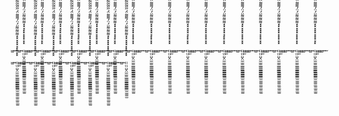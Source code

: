   ̫̫ ̫ ̫  ̫̫      ̫    ̤̤̤̤̤̬̤̫̫̫̫͇͇͇͇͇͇̽̽̽̽̽̽̽̽̽̽͌͌͌̈́̈́͌͌̈́️̫̫̫̫̫̫̫̫̫̫̋̋̃̃̃̋̃̃̃̋̋̃̋̃̃̋̃̃̃̃̋̃̃̃̃̃̋̋̋̃̋̃̃̃̋̃̋̋̃̃̃̃̋̃̋̃̃̃̃̃̋̃̃̃̃̃̃̃̋̋̋̋̃̋̃̃̃̃̃̋̃̃̋̃̃̋̋̃̃̋̃̃̃̋̋̃    ̫̫̫ ̫̫  ̫̫ ̫ ̫  ̫̫      ̫    ̤̤̤̤̤̬̤̫̫̫̫͇͇͇͇͇͇̽̽̽̽̽̽̽̽̽̽͌͌͌̈́̈́͌͌̈́️̫̫̫̫̫̫̫̫̫̫̋̋̃̃̃̋̃̃̃̋̋̃̋̃̃̋̃̃̃̃̋̃̃̃̃̃̋̋̋̃̋̃̃̃̋̃̋̋̃̃̃̃̋̃̋̃̃̃̃̃̋̃̃̃̃̃̃̃̋̋̋̋̃̋̃̃̃̃̃̋̃̃̋̃̃̋̋̃̃̋̃̃̃̋̋̃    ̫̫̫ ̫̫  ̫̫ ̫ ̫  ̫̫      ̫    ̤̤̤̤̤̬̤̫̫̫̫͇͇͇͇͇͇̽̽̽̽̽̽̽̽̽̽͌͌͌̈́̈́͌͌̈́️̫̫̫̫̫̫̫̫̫̫̋̋̃̃̃̋̃̃̃̋̋̃̋̃̃̋̃̃̃̃̋̃̃̃̃̃̋̋̋̃̋̃̃̃̋̃̋̋̃̃̃̃̋̃̋̃̃̃̃̃̋̃̃̃̃̃̃̃̋̋̋̋̃̋̃̃̃̃̃̋̃̃̋̃̃̋̋̃̃̋̃̃̃̋̋̃    ̫̫̫ ̫̫  ̫̫ ̫ ̫  ̫̫      ̫    ̤̤̤̤̤̬̤̫̫̫̫͇͇͇͇͇͇̽̽̽̽̽̽̽̽̽̽͌͌͌̈́̈́͌͌̈́️̫̫̫̫̫̫̫̫̫̫̋̋̃̃̃̋̃̃̃̋̋̃̋̃̃̋̃̃̃̃̋̃̃̃̃̃̋̋̋̃̋̃̃̃̋̃̋̋̃̃̃̃̋̃̋̃̃̃̃̃̋̃̃̃̃̃̃̃̋̋̋̋̃̋̃̃̃̃̃̋̃̃̋̃̃̋̋̃̃̋̃̃̃̋̋̃    ̫̫̫ ̫̫  ̫̫ ̫ ̫  ̫̫      ̫    ̤̤̤̤̤̬̤̫̫̫̫͇͇͇͇͇͇̽̽̽̽̽̽̽̽̽̽͌͌͌̈́̈́͌͌̈́️̫̫̫̫̫̫̫̫̫̫̋̋̃̃̃̋̃̃̃̋̋̃̋̃̃̋̃̃̃̃̋̃̃̃̃̃̋̋̋̃̋̃̃̃̋̃̋̋̃̃̃̃̋̃̋̃̃̃̃̃̋̃̃̃̃̃̃̃̋̋̋̋̃̋̃̃̃̃̃̋̃̃̋̃̃̋̋̃̃̋̃̃̃̋̋̃    ̫̫̫ ̫̫  ̫̫ ̫ ̫  ̫̫      ̫    ̤̤̤̤̤̬̤̫̫̫̫͇͇͇͇͇͇̽̽̽̽̽̽̽̽̽̽͌͌͌̈́̈́͌͌̈́️̫̫̫̫̫̫̫̫̫̫̋̋̃̃̃̋̃̃̃̋̋̃̋̃̃̋̃̃̃̃̋̃̃̃̃̃̋̋̋̃̋̃̃̃̋̃̋̋̃̃̃̃̋̃̋̃̃̃̃̃̋̃̃̃̃̃̃̃̋̋̋̋̃̋̃̃̃̃̃̋̃̃̋̃̃̋̋̃̃̋̃̃̃̋̋̃    ̫̫̫ ̫̫  ̫̫ ̫ ̫  ̫̫      ̫    ̤̤̤̤̤̬̤̫̫̫̫͇͇͇͇͇͇̽̽̽̽̽̽̽̽̽̽͌͌͌̈́̈́͌͌̈́️̫̫̫̫̫̫̫̫̫̫̋̋̃̃̃̋̃̃̃̋̋̃̋̃̃̋̃̃̃̃̋̃̃̃̃̃̋̋̋̃̋̃̃̃̋̃̋̋̃̃̃̃̋̃̋̃̃̃̃̃̋̃̃̃̃̃̃̃̋̋̋̋̃̋̃̃̃̃̃̋̃̃̋̃̃̋̋̃̃̋̃̃̃̋̋̃    ̫̫̫ ̫̫  ̫̫ ̫ ̫  ̫̫      ̫    ̤̤̤̤̤̬̤̫̫̫̫͇͇͇͇͇͇̽̽̽̽̽̽̽̽̽̽͌͌͌̈́̈́͌͌̈́️̫̫̫̫̫̫̫̫̫̫̋̋̃̃̃̋̃̃̃̋̋̃̋̃̃̋̃̃̃̃̋̃̃̃̃̃̋̋̋̃̋̃̃̃̋̃̋̋̃̃̃̃̋̃̋̃̃̃̃̃̋̃̃̃̃̃̃̃̋̋̋̋̃̋̃̃̃̃̃̋̃̃̋̃̃̋̋̃̃̋̃̃̃̋̋̃    ̫̫̫ ̫̫  ̫̫ ̫ ̫  ̫̫      ̫    ̤̤̤̤̤̬̤̫̫̫̫͇͇͇͇͇͇̽̽̽̽̽̽̽̽̽̽͌͌͌̈́̈́͌͌̈́️̫̫̫̫̫̫̫̫̫̫̋̋̃̃̃̋̃̃̃̋̋̃̋̃̃̋̃̃̃̃̋̃̃̃̃̃̋̋̋̃̋̃̃̃̋̃̋̋̃̃̃̃̋̃̋̃̃̃̃̃̋̃̃̃̃̃̃̃̋̋̋̋̃̋̃̃̃̃̃̋̃̃̋̃̃̋̋̃̃̋̃̃̃̋̋̃    ̫̫̫ ̫̫  ̫̫ ̫ ̫  ̫̫      ̫    ̤̤̤̤̤̬̤̫̫̫̫͇͇͇͇͇͇̽̽̽̽̽̽̽̽̽̽͌͌͌̈́̈́͌͌̈́️̫̫̫̫̫̫̫̫̫̫̋̋̃̃̃̋̃̃̃̋̋̃̋̃̃̋̃̃̃̃̋̃̃̃̃̃̋̋̋̃̋̃̃̃̋̃̋̋̃̃̃̃̋̃̋̃̃̃̃̃̋̃̃̃̃̃̃̃̋̋̋̋̃̋̃̃̃̃̃̋̃̃̋̃̃̋̋̃̃̋̃̃̃̋̋̃    ̫̫̫ ̫̫  ̫̫ ̫ ̫  ̫̫      ̫    ̤̤̤̤̤̬̤̫̫̫̫͇͇͇͇͇͇̽̽̽̽̽̽̽̽̽̽͌͌͌̈́̈́͌͌̈́️̫̫̫̫̫̫̫̫̫̫̋̋̃̃̃̋̃̃̃̋̋̃̋̃̃̋̃̃̃̃̋̃̃̃̃̃̋̋̋̃̋̃̃̃̋̃̋̋̃̃̃̃̋̃̋̃̃̃̃̃̋̃̃̃̃̃̃̃̋̋̋̋̃̋̃̃̃̃̃̋̃̃̋̃̃̋̋̃̃̋̃̃̃̋̋̃    ̫̫̫ ̫̫  ̫̫ ̫ ̫  ̫̫      ̫    ̤̤̤̤̤̬̤̫̫̫̫͇͇͇͇͇͇̽̽̽̽̽̽̽̽̽̽͌͌͌̈́̈́͌͌̈́️̫̫̫̫̫̫̫̫̫̫̋̋̃̃̃̋̃̃̃̋̋̃̋̃̃̋̃̃̃̃̋̃̃̃̃̃̋̋̋̃̋̃̃̃̋̃̋̋̃̃̃̃̋̃̋̃̃̃̃̃̋̃̃̃̃̃̃̃̋̋̋̋̃̋̃̃̃̃̃̋̃̃̋̃̃̋̋̃̃̋̃̃̃̋̋̃    ̫̫̫ ̫̫  ̫̫ ̫ ̫  ̫̫      ̫    ̤̤̤̤̤̬̤̫̫̫̫͇͇͇͇͇͇̽̽̽̽̽̽̽̽̽̽͌͌͌̈́̈́͌͌̈́️̫̫̫̫̫̫̫̫̫̫̋̋̃̃̃̋̃̃̃̋̋̃̋̃̃̋̃̃̃̃̋̃̃̃̃̃̋̋̋̃̋̃̃̃̋̃̋̋̃̃̃̃̋̃̋̃̃̃̃̃̋̃̃̃̃̃̃̃̋̋̋̋̃̋̃̃̃̃̃̋̃̃̋̃̃̋̋̃̃̋̃̃̃̋̋̃    ̫̫̫ ̫̫  ̫̫ ̫ ̫  ̫̫      ̫    ̤̤̤̤̤̬̤̫̫̫̫͇͇͇͇͇͇̽̽̽̽̽̽̽̽̽̽͌͌͌̈́̈́͌͌̈́️̫̫̫̫̫̫̫̫̫̫̋̋̃̃̃̋̃̃̃̋̋̃̋̃̃̋̃̃̃̃̋̃̃̃̃̃̋̋̋̃̋̃̃̃̋̃̋̋̃̃̃̃̋̃̋̃̃̃̃̃̋̃̃̃̃̃̃̃̋̋̋̋̃̋̃̃̃̃̃̋̃̃̋̃̃̋̋̃̃̋̃̃̃̋̋̃    ̫̫̫ ̫̫  ̫̫ ̫ ̫  ̫̫      ̫    ̤̤̤̤̤̬̤̫̫̫̫͇͇͇͇͇͇̽̽̽̽̽̽̽̽̽̽͌͌͌̈́̈́͌͌̈́️̫̫̫̫̫̫̫̫̫̫̋̋̃̃̃̋̃̃̃̋̋̃̋̃̃̋̃̃̃̃̋̃̃̃̃̃̋̋̋̃̋̃̃̃̋̃̋̋̃̃̃̃̋̃̋̃̃̃̃̃̋̃̃̃̃̃̃̃̋̋̋̋̃̋̃̃̃̃̃̋̃̃̋̃̃̋̋̃̃̋̃̃̃̋̋̃    ̫̫̫ ̫̫  ̫̫ ̫ ̫  ̫̫      ̫    ̤̤̤̤̤̬̤̫̫̫̫͇͇͇͇͇͇̽̽̽̽̽̽̽̽̽̽͌͌͌̈́̈́͌͌̈́️̫̫̫̫̫̫̫̫̫̫̋̋̃̃̃̋̃̃̃̋̋̃̋̃̃̋̃̃̃̃̋̃̃̃̃̃̋̋̋̃̋̃̃̃̋̃̋̋̃̃̃̃̋̃̋̃̃̃̃̃̋̃̃̃̃̃̃̃̋̋̋̋̃̋̃̃̃̃̃̋̃̃̋̃̃̋̋̃̃̋̃̃̃̋̋̃    ̫̫̫ ̫̫  ̫̫ ̫ ̫  ̫̫      ̫    ̤̤̤̤̤̬̤̫̫̫̫͇͇͇͇͇͇̽̽̽̽̽̽̽̽̽̽͌͌͌̈́̈́͌͌̈́️̫̫̫̫̫̫̫̫̫̫̋̋̃̃̃̋̃̃̃̋̋̃̋̃̃̋̃̃̃̃̋̃̃̃̃̃̋̋̋̃̋̃̃̃̋̃̋̋̃̃̃̃̋̃̋̃̃̃̃̃̋̃̃̃̃̃̃̃̋̋̋̋̃̋̃̃̃̃̃̋̃̃̋̃̃̋̋̃̃̋̃̃̃̋̋̃    ̫̫̫ ̫̫  ̫̫ ̫ ̫  ̫̫      ̫    ̤̤̤̤̤̬̤̫̫̫̫͇͇͇͇͇͇̽̽̽̽̽̽̽̽̽̽͌͌͌̈́̈́͌͌̈́️̫̫̫̫̫̫̫̫̫̫̋̋̃̃̃̋̃̃̃̋̋̃̋̃̃̋̃̃̃̃̋̃̃̃̃̃̋̋̋̃̋̃̃̃̋̃̋̋̃̃̃̃̋̃̋̃̃̃̃̃̋̃̃̃̃̃̃̃̋̋̋̋̃̋̃̃̃̃̃̋̃̃̋̃̃̋̋̃̃̋̃̃̃̋̋̃    ̫̫̫ ̫̫  ̫̫ ̫ ̫  ̫̫      ̫    ̤̤̤̤̤̬̤̫̫̫̫͇͇͇͇͇͇̽̽̽̽̽̽̽̽̽̽͌͌͌̈́̈́͌͌̈́️̫̫̫̫̫̫̫̫̫̫̋̋̃̃̃̋̃̃̃̋̋̃̋̃̃̋̃̃̃̃̋̃̃̃̃̃̋̋̋̃̋̃̃̃̋̃̋̋̃̃̃̃̋̃̋̃̃̃̃̃̋̃̃̃̃̃̃̃̋̋̋̋̃̋̃̃̃̃̃̋̃̃̋̃̃̋̋̃̃̋̃̃̃̋̋̃    ̫̫̫ ̫̫  ̫̫ ̫ ̫  ̫̫      ̫    ̤̤̤̤̤̬̤̫̫̫̫͇͇͇͇͇͇̽̽̽̽̽̽̽̽̽̽͌͌͌̈́̈́͌͌̈́️̫̫̫̫̫̫̫̫̫̫̋̋̃̃̃̋̃̃̃̋̋̃̋̃̃̋̃̃̃̃̋̃̃̃̃̃̋̋̋̃̋̃̃̃̋̃̋̋̃̃̃̃̋̃̋̃̃̃̃̃̋̃̃̃̃̃̃̃̋̋̋̋̃̋̃̃̃̃̃̋̃̃̋̃̃̋̋̃̃̋̃̃̃̋̋̃    ̫̫̫ ̫̫  ̫̫ ̫ ̫  ̫̫      ̫    ̤̤̤̤̤̬̤̫̫̫̫͇͇͇͇͇͇̽̽̽̽̽̽̽̽̽̽͌͌͌̈́̈́͌͌̈́️̫̫̫̫̫̫̫̫̫̫̋̋̃̃̃̋̃̃̃̋̋̃̋̃̃̋̃̃̃̃̋̃̃̃̃̃̋̋̋̃̋̃̃̃̋̃̋̋̃̃̃̃̋̃̋̃̃̃̃̃̋̃̃̃̃̃̃̃̋̋̋̋̃̋̃̃̃̃̃̋̃̃̋̃̃̋̋̃̃̋̃̃̃̋̋̃    ̫̫̫ ̫̫  ̫̫ ̫ ̫  ̫̫      ̫    ̤̤̤̤̤̬̤̫̫̫̫͇͇͇͇͇͇̽̽̽̽̽̽̽̽̽̽͌͌͌̈́̈́͌͌̈́️̫̫̫̫̫̫̫̫̫̫̋̋̃̃̃̋̃̃̃̋̋̃̋̃̃̋̃̃̃̃̋̃̃̃̃̃̋̋̋̃̋̃̃̃̋̃̋̋̃̃̃̃̋̃̋̃̃̃̃̃̋̃̃̃̃̃̃̃̋̋̋̋̃̋̃̃̃̃̃̋̃̃̋̃̃̋̋̃̃̋̃̃̃̋̋̃    ̫̫̫ ̫̫  ̫̫ ̫ ̫  ̫̫      ̫    ̤̤̤̤̤̬̤̫̫̫̫͇͇͇͇͇͇̽̽̽̽̽̽̽̽̽̽͌͌͌̈́̈́͌͌̈́️̫̫̫̫̫̫̫̫̫̫̋̋̃̃̃̋̃̃̃̋̋̃̋̃̃̋̃̃̃̃̋̃̃̃̃̃̋̋̋̃̋̃̃̃̋̃̋̋̃̃̃̃̋̃̋̃̃̃̃̃̋̃̃̃̃̃̃̃̋̋̋̋̃̋̃̃̃̃̃̋̃̃̋̃̃̋̋̃̃̋̃̃̃̋̋̃    ̫̫̫ ̫̫  ̫̫ ̫ ̫  ̫̫      ̫    ̤̤̤̤̤̬̤̫̫̫̫͇͇͇͇͇͇̽̽̽̽̽̽̽̽̽̽͌͌͌̈́̈́͌͌̈́️̫̫̫̫̫̋̋̃̃̃̋̃̃̃̋̋̃̋̃̃̋̃̃̃̃̋̃̃̃̃̃̋̋̋̃̋̃̃̃̋̃̋̋̃̃̃̃̋̃̋̃̃̃̃̃̋̃̃̃̃̃̃̃̋̋̋̋̃̋̃̃̃̃̃̋̃̃̋̃̃̋̋̃̃̋̃̃̃̋̋̃
